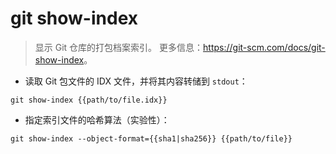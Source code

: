 # git show-index

> 显示 Git 仓库的打包档案索引。
> 更多信息：<https://git-scm.com/docs/git-show-index>。

- 读取 Git 包文件的 IDX 文件，并将其内容转储到 `stdout`：

`git show-index {{path/to/file.idx}}`

- 指定索引文件的哈希算法（实验性）：

`git show-index --object-format={{sha1|sha256}} {{path/to/file}}`